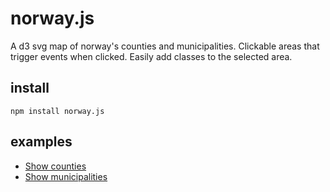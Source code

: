 # norway.js

A d3 svg map of norway's counties and municipalities. Clickable areas that trigger events when clicked. Easily add classes to the selected area.

## install

`npm install norway.js`

## examples

- [Show counties](http://torgeir.github.io/norway.js/counties/index.html)
- [Show municipalities](http://torgeir.github.io/norway.js/municipalities/index.html)
